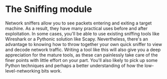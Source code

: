 # The Sniffing module
Network sniffers allow you to see packets entering and exiting a target machine. As a result, they have many practical uses before and after exploitation. In some cases, you'll be able to use existing sniffing tools like Wireshark or a Pythonic solution like Scapy. Nevertheless, there's an advantage to knowing how to throw together your own quick sniffer to view and decode network traffic. Writing a tool like this will also give you a deep appreciation for the mature tools, as these can painlessly take care of the finer points with little effort on your part. You'll also likely to pick up some Python techniques and perhaps a better understanding of how the low-level-networking bits work.
